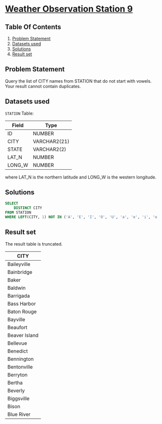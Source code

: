 # [Weather Observation Station 9](https://www.hackerrank.com/challenges/weather-observation-station-9/)

## Table Of Contents
1. [Problem Statement](#problem-statement)
2. [Datasets used](#datasets-used)
3. [Solutions](#solutions)
4. [Result set](#result-set)

## Problem Statement

Query the list of CITY names from STATION that do not start with vowels. Your result cannot contain duplicates.

## Datasets used

```STATION``` Table:

| Field  | Type         |
|--------|--------------|
| ID     | NUMBER       |
| CITY   | VARCHAR2(21) |
| STATE  | VARCHAR2(2)  |
| LAT_N  | NUMBER       |
| LONG_W | NUMBER       |

where LAT_N is the northern latitude and LONG_W is the western longitude.

## Solutions

```sql
SELECT 
    DISTINCT CITY
FROM STATION
WHERE LEFT(CITY, 1) NOT IN ('A', 'E', 'I', 'O', 'U', 'a', 'e', 'i', 'o', 'u');
```

## Result set

The result table is truncated.

| CITY          |
|---------------|
| Baileyville   |
| Bainbridge    |
| Baker         |
| Baldwin       |
| Barrigada     |
| Bass Harbor   |
| Baton Rouge   |
| Bayville      |
| Beaufort      |
| Beaver Island |
| Bellevue      |
| Benedict      |
| Bennington    |
| Bentonville   |
| Berryton      |
| Bertha        |
| Beverly       |
| Biggsville    |
| Bison         |
| Blue River    |